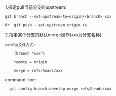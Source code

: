 1.指定pull当前分支的upstream:

    git branch --set-upstream-to=origin/<branch> xxx

    Or  git push --set-upstream origin xx 

2.指定某个分支的默认merge操作(xxx为分支名称)

    config文件方式:

        [branch "xxx"]

        remote = origin

        merge = refs/heads/xxx

   command-line:
   
      git config branch.develop.merge refs/heads/xxx
